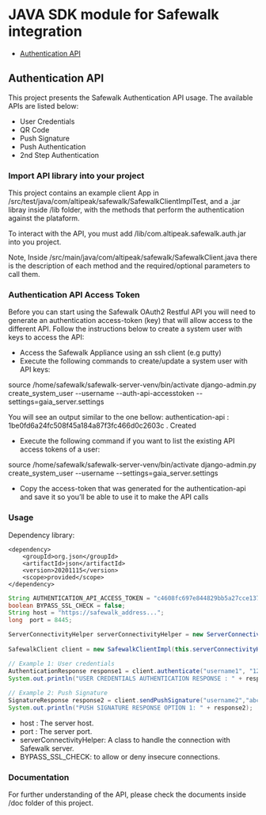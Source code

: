 # JAVA SDK module for Safewalk integration

* [Authentication API](#authentication-api)

<a name="authentication-api"></a>
## Authentication API

This project presents the Safewalk Authentication API usage. The available APIs are listed below: 

* User Credentials 
* QR Code 
* Push Signature 
* Push Authentication 
* 2nd Step Authentication

### Import API library into your project

This project contains an example client App in /src/test/java/com/altipeak/safewalk/SafewalkClientImplTest, and a .jar libray inside /lib folder, with the methods that perform the authentication against the plataform. 

To interact with the API, you must add /lib/com.altipeak.safewalk.auth.jar into you project. 

Note, Inside /src/main/java/com/altipeak/safewalk/SafewalkClient.java there is the description of each method and the required/optional parameters to call them.

### Authentication API Access Token
 
Before you can start using the Safewalk OAuth2 Restful API you will need to generate an authentication access-token (key) that will allow access to the different API.
Follow the instructions below to create a system user with keys to access the API:
* Access the Safewalk Appliance using an ssh client (e.g putty)
* Execute the following commands to create/update a system user with API keys: 

source /home/safewalk/safewalk-server-venv/bin/activate
 django-admin.py create_system_user --username <username> --auth-api-accesstoken --settings=gaia_server.settings

You will see an output similar to the one bellow:
  authentication-api : 1be0fd6a24fc508f45a184a87f3fc466d0c2603c . Created
*  Execute the following command if you want to list the existing API access tokens of a user:
 
 source /home/safewalk/safewalk-server-venv/bin/activate django-admin.py
  create_system_user --username <username> --settings=gaia_server.settings
* Copy the access-token that was generated for the authentication-api and save it so you’ll be able to use it to make the API calls

### Usage

Dependency library: 
```
<dependency>
	<groupId>org.json</groupId>
	<artifactId>json</artifactId>
	<version>20201115</version>
	<scope>provided</scope>
</dependency>
```

```java
String AUTHENTICATION_API_ACCESS_TOKEN = "c4608fc697e844829bb5a27cce13737250161bd0";
boolean BYPASS_SSL_CHECK = false;
String host = "https://safewalk_address...";
long  port = 8445;

ServerConnectivityHelper serverConnectivityHelper = new ServerConnectivityHelperImpl(HOST, PORT, BYPASS_SSL_CHECK);
    
SafewalkClient client = new SafewalkClientImpl(this.serverConnectivityHelper, null, AUTHENTICATION_API_ACCESS_TOKEN);

// Example 1: User credentials
AuthenticationResponse response1 = client.authenticate("username1", "12345");
System.out.println("USER CREDENTIALS AUTHENTICATION RESPONSE : " + response1);
    
// Example 2: Push Signature
SignatureResponse response2 = client.sendPushSignature("username2","abcde", "A160E4F805C51261541F0AD6BC618AE10BEB3A30786A099CE67DBEFD4F7F929F","All the data here will be signed. This request was generated from Safewalk API.","Sign Transaction","Push signature triggered from safewalk API");
System.out.println("PUSH SIGNATURE RESPONSE OPTION 1: " + response2);
```
* host : The server host.
* port : The server port.
* serverConnectivityHelper: A class to handle the connection with Safewalk server.
* BYPASS_SSL_CHECK: to allow or deny insecure connections.

### Documentation

For further understanding of the API, please check the documents inside /doc folder of this project.
